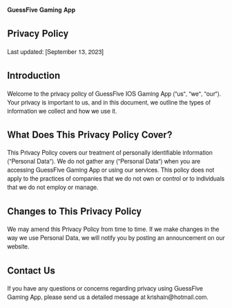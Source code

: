 
**GuessFive Gaming App**

   <html>

<meta name='viewport' content ='width=device=width'>
<title>Privacy Policy for GuessFive App</title>
<style> body { font-family: 'Helvetica Neue', helvetica, Arial, sans-serif; padding:1em; } </style>

<h2>Privacy Policy</h2> <p> Last updated: [September 13, 2023]

<h2>Introduction</h2>

</p> <p>Welcome to the privacy policy of GuessFive IOS Gaming App ("us", "we", "our"). Your privacy is important to us, and in this document, we outline the types of information we collect and how we use it.

<h2>What Does This Privacy Policy Cover?</h2>

</p> <p>This Privacy Policy covers our treatment of personally identifiable information ("Personal Data"). We do not gather any ("Personal Data") when you are accessing GuessFive Gaming App or using our services. This policy does not apply to the practices of companies that we do not own or control or to individuals that we do not employ or manage.

<h2>Changes to This Privacy Policy</h2>

</p> <p>We may amend this Privacy Policy from time to time. If we make changes in the way we use Personal Data, we will notify you by posting an announcement on our website.

<h2>Contact Us</h2>

</p> <p>If you have any questions or concerns regarding privacy using GuessFive Gaming App, please send us a detailed message at krishain@hotmail.com.
